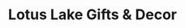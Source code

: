 ---
title: "Lotus Lake Gifts & Decor"
url: /chanhassen/lotus-lake-gifts-und-decor/
shop: Andenken
---